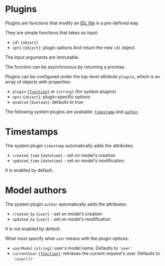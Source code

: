 # Plugins

Plugins are functions that modify an [IDL file](idl.md) in a pre-defined way.

They are simple functions that takes as input:
  - `idl` `{object}`
  - `opts` `{object}`: plugin options
And return the new `idl` object.

The input arguments are immutable.

The function can be asynchronous by returning a promise.

Plugins can be configured under the top-level attribute `plugins`, which is
an array of objects with properties:
  - `plugin` [`{function}`](functions.md) or `{string}` (for system plugins)
  - `opts` `{object}`: plugin-specific options
  - `enabled` `{boolean}`: defaults to true

The following system plugins are available: [`timestamp`](#timestamps)
and [`author`](#model-authors).

# Timestamps

The system plugin `timestamp` automatically adds the attributes:
  - `created_time` `{datetime}` - set on model's creation
  - `updated_time` `{datetime}` - set on model's modification

It is enabled by default.

# Model authors

The system plugin `author` automatically adds the attributes:
  - `created_by` `{user}` - set on model's creation
  - `updated_by` `{user}` - set on model's modification

It is not enabled by default.

What must specify what `user` means with the plugin options:
  - `userModel` `{string}`: user's model name. Defaults to `'user'`
  - `currentUser` [`{function}`](functions.md): retrieves the current
    request's user.
    Defaults to `'(user())'`
